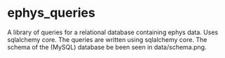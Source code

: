 # ephys_queries

A library of queries for a relational database containing ephys data. Uses sqlalchemy core. The queries are written using sqlalchemy core. The schema of the (MySQL) database be been seen in data/schema.png. 
